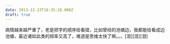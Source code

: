 ```yaml
---
date: 2013-12-23T18:35:28.000Z
draft: true
---
```

病情越来越严重了，老是把字的顺序给看错，比如曾经的池塘边，我都能给看成边池塘，最近诸如此类的频率又高了，难道是思维太快了嘛。。。[泪][泪][泪]